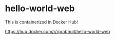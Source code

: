 # hello-world-web

This is containerized in Docker Hub!

https://hub.docker.com/r/rprabhuit/hello-world-web
